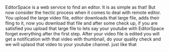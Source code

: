 EditorSpace is a web service to find an editor. It is as simple as that! 
But now consider the hectic process when it comes to deal with remote editor.
You upload the large video file, editor  downloads that large file, adds their fling to it,
now you download that file and after some check up, if you are satisfied you upload that large file to
lets say your youtube with EditorSpace forget everything after the first step. 
After your video file is edited you will get a notification with that video with thumbnail,
do your quality check and we will uplaod that video to your youtube channel. just like that
